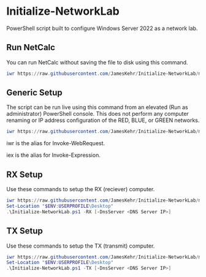 # Initialize-NetworkLab
PowerShell script built to configure Windows Server 2022 as a network lab.

## Run NetCalc

You can run NetCalc without saving the file to disk using this command.

```PowerShell
iwr https://raw.githubusercontent.com/JamesKehr/Initialize-NetworkLab/main/NetCalc.ps1 | iex
```


## Generic Setup

The script can be run live using this command from an elevated (Run as administrator) PowerShell console. This does not perform any computer renaming or IP address configuration of the RED, BLUE, or GREEN networks.

```PowerShell
iwr https://raw.githubusercontent.com/JamesKehr/Initialize-NetworkLab/main/Initialize-NetworkLab.ps1 | iex
```

iwr is the alias for Invoke-WebRequest.

iex is the alias for Invoke-Expression.

## RX Setup

Use these commands to setup the RX (reciever) computer.

```PowerShell
iwr https://raw.githubusercontent.com/JamesKehr/Initialize-NetworkLab/main/Initialize-NetworkLab.ps1 -OutFile "$ENV:USERPROFILE\Desktop\Initialize-NetworkLab.ps1"
Set-Location "$ENV:USERPROFILE\Desktop"
.\Initialize-NetworkLab.ps1 -RX [-DnsServer <DNS Server IP>]
```

## TX Setup

Use these commands to setup the TX (transmit) computer.

```PowerShell
iwr https://raw.githubusercontent.com/JamesKehr/Initialize-NetworkLab/main/Initialize-NetworkLab.ps1 -OutFile "$ENV:USERPROFILE\Desktop\Initialize-NetworkLab.ps1"
Set-Location "$ENV:USERPROFILE\Desktop"
.\Initialize-NetworkLab.ps1 -TX [-DnsServer <DNS Server IP>]
```

